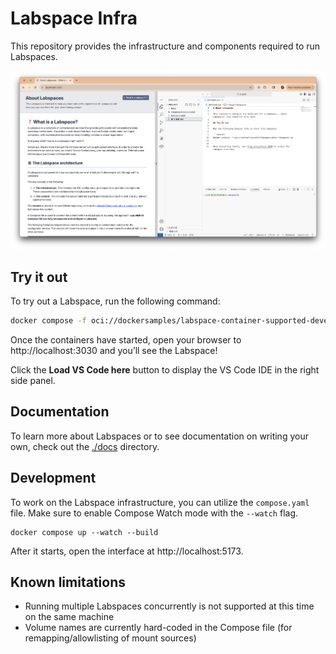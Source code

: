 # Labspace Infra

This repository provides the infrastructure and components required to run Labspaces.

![Screenshot of the project opened in the browser using VS Code server](./screenshot.png)

## Try it out

To try out a Labspace, run the following command:

```bash
docker compose -f oci://dockersamples/labspace-container-supported-development up
```

Once the containers have started, open your browser to http://localhost:3030 and you’ll see the Labspace!

Click the **Load VS Code here** button to display the VS Code IDE in the right side panel.


## Documentation

To learn more about Labspaces or to see documentation on writing your own, check out the [./docs](./docs) directory.


## Development

To work on the Labspace infrastructure, you can utilize the `compose.yaml` file. Make sure to enable Compose Watch mode with the `--watch` flag.

```console
docker compose up --watch --build
```

After it starts, open the interface at http://localhost:5173.


## Known limitations

- Running multiple Labspaces concurrently is not supported at this time on the same machine
- Volume names are currently hard-coded in the Compose file (for remapping/allowlisting of mount sources)
